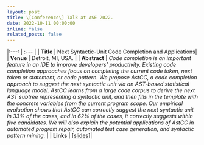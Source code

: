 ```yaml
---
layout: post
title: \[Conference\] Talk at ASE 2022.
date: 2022-10-11 00:00:00
inline: false
related_posts: false
---
```


|:---: | :--- |
| **Title** | Next Syntactic-Unit Code Completion and Applications|
| **Venue** | Detroit, MI, USA. |
| **Abstract** | *Code completion is an important feature in an IDE to improve developers’ productivity. Existing code completion approaches focus on completing the current code token, next token or statement, or code pattern. We propose AstCC, a code completion approach to suggest the next syntactic unit via an AST-based statistical language model. AstCC learns from a large code corpus to derive the next AST subtree representing a syntactic unit, and then fills in the template with the concrete variables from the current program scope. Our empirical evaluation shows that AstCC can correctly suggest the next syntactic unit in 33% of the cases, and in 62% of the cases, it correctly suggests within five candidates. We will also explain the potential applications of AstCC in automated program repair, automated test case generation, and syntactic pattern mining.* |
| **Links** | [[slides]](https://aashishyadavally.github.io/assets/pdf/slides-ase2022-(2).pdf)|